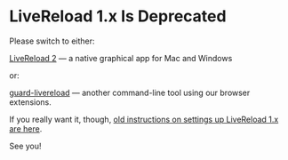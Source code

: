 # LiveReload 1.x Is Deprecated

Please switch to either:

[LiveReload 2](http://livereload.com/) — a native graphical app for Mac and Windows

or:

[guard-livereload](https://github.com/guard/guard-livereload) — another command-line tool using our browser extensions.

If you really want it, though, [old instructions on settings up LiveReload 1.x are here](https://github.com/mockko/livereload/blob/master/README-old.md).

See you!

